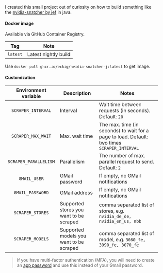 I created this small project out of curiosity on how to build something like the [nvidia-snatcher by jef](https://github.com/jef/nvidia-snatcher) in java.

#### Docker image

Available via GitHub Container Registry.

| Tag | Note |
|:---:|---|
| `latest` | Latest nightly build |

Use `docker pull ghcr.io/eckig/nvidia-snatcher-j:latest` to get image.

#### Customization

| Environment variable | Description | Notes |
|:---:|---|---|
| `SCRAPER_INTERVAL` | Interval | Wait time between requests (in seconds). Default: `20` |
| `SCRAPER_MAX_WAIT` | Max. wait time | The max. time (in seconds) to wait for a page to load. Default: two times `SCRAPER_INTERVAL` |
| `SCRAPER_PARALLELISM` | Parallelism | The number of max. parallel request to send. Default: `2` |
| `GMAIL_USER` | GMail password | If empty, no GMail notifications |
| `GMAIL_PASSWORD` | GMail address | If empty, no GMail notifications |
| `SCRAPER_STORES` | Supported stores you want to be scraped | comma separated list of stores, e.g. `nvidia_de_de, nvidia_en_us, nbb` |
| `SCRAPER_MODELS` | Supported models you want to be scraped | comma separated list of model, e.g. `3080_fe, 3090_fe, 3070_fe` |

> If you have multi-factor authentication (MFA), you will need to create an [app password](https://myaccount.google.com/apppasswords) and use this instead of your Gmail password.
